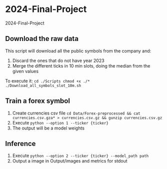 # 2024-Final-Project
2024-Final-Project


## Download the raw data
This script will download all the public symbols from the company and:
1. Discard the ones that do not have year 2023
2. Merge the different ticks in 10 min slots, doing the median from the given values

To execute it:
``
cd ./Scripts
chmod +x ./*
./Download_all_symbols_slot_10m.sh
``
## Train a forex symbol
1. Create currencies csv file
``cd Data/Forex-preprocessed && cat currencies.csv.gza* > currencies.csv.gz && gunzip currencies.csv.gz``
2. Execute ``python --option 1 --ticker {ticker}``
3. The output will be a model weights

## Inference
1. Execute ``python --option 2 --ticker {ticker} --model_path path``
2. Output a image in Output/images and metrics for stdout 
